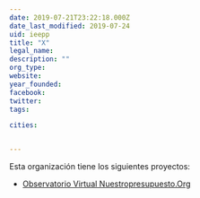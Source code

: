 ```yaml
---
date: 2019-07-21T23:22:18.000Z
date_last_modified: 2019-07-24
uid: ieepp
title: "X"
legal_name: 
description: ""
org_type: 
website: 
year_founded: 
facebook: 
twitter: 
tags:

cities: 


---
```


Esta organización tiene los siguientes proyectos:

- [Observatorio Virtual Nuestropresupuesto.Org](/proyectos/observatorio-virtual-nuestropresupuesto-org)
